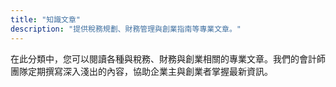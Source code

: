 ```yaml
---
title: "知識文章"
description: "提供稅務規劃、財務管理與創業指南等專業文章。"
---
```


在此分類中，您可以閱讀各種與稅務、財務與創業相關的專業文章。我們的會計師團隊定期撰寫深入淺出的內容，協助企業主與創業者掌握最新資訊。
